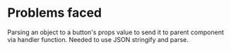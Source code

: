 # Problems faced

Parsing an object to a button's props value to send it to parent component via handler function.
Needed to use JSON stringify and parse.